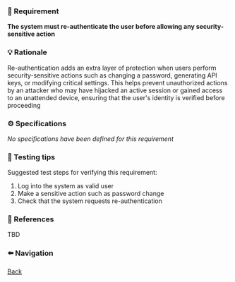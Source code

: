 ### 📌 Requirement
**The system must re-authenticate the user before allowing any security-sensitive action**


### 💡 Rationale 
Re-authentication adds an extra layer of protection when users perform security-sensitive actions such as changing a password, generating API keys, or modifying critical settings. This helps prevent unauthorized actions by an attacker who may have hijacked an active session or gained access to an unattended device, ensuring that the user's identity is verified before proceeding 


### ⚙️ Specifications 
_No specifications have been defined for this requirement_


### 🧪 Testing tips 
Suggested test steps for verifying this requirement:
1. Log into the system as valid user
2. Make a sensitive action such as password change 
4. Check that the system requests re-authentication  


### 🔗 References 
TBD


### ⬅️ Navigation 

[Back](Readme.md)
